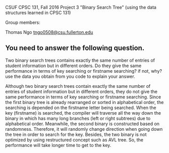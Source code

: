 CSUF CPSC 131, Fall 2016
Project 3
"Binary Search Tree" (using the data structures learned in CPSC 131)

Group members:

Thomas Ngo tngo0508@csu.fullerton.edu



## You need to answer the following question. 
Two binary search trees contains exactly the same number of entries of student information but in different orders.
Do they give the same performance in terms of key searching or firstname searching? if not, why? use the data you obtain from you code to 
explain your answer. 

Although two binary search trees contain exactly the same number of entries of student information but in different orders, they do not give the same performance in terms of key searching or firstname searching. Since the first binary tree is already rearranged or sorted in alphabetical order, the searching is depended on the firstname letter being searched. When the key (firstname) is searched, the compiler will traverse all the way down the binary in which has many long branches (left or right subtrees) due to alphabetical order. Meanwhile, the second binary is constructed based on randomness. Therefore, it will randomly change direction when going down the tree in order to search for the key. Besides, the two binary is not optimized by using restructured concept such as AVL tree. So, the performance will take longer time to get to the key. 
